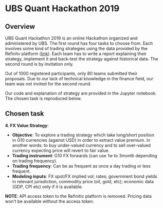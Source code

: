 # UBS Quant Hackathon 2019

## Overview

UBS Quant Hackathon 2019 is an online Hackathon organized and administered by UBS. The first round has four tasks to choose from. Each involves some kind of trading strategies using the data provided by the Refinitv platform ([link](https://www.refinitiv.com)). Each team has to write a report explaining their strategy, implement it and back-test the strategy against historical data. The second round is by invitation only.

Out of 1000 registered participants, only 80 teams submitted their proposals. Due to our lack of technical knowledge in the finance field, our team was not invited for the second round.

Our code and explanation of strategy are provided in the Jupyter notebook. The chosen task is reproduced below.

## Chosen task

__4. FX Value Strategy__:

- __Objective__: To explore a trading strategy which take long/short position in G10 currencies (against USD) in order to extract value premium. In another words: to buy under-valued currency and to sell over-valued currency expecting price will revert to fair value.
- __Trading instrument__: G10 FX forwards (can use 1w to 3month depending on trading frequency).
- __Trading frequency__: Can be as frequent as once a day trading or less frequent.
- __Modeling inputs__: FX spot/FX implied vol; rates; government bond yields in relevant jurisdiction, commodity price (oil, gold, etc); economic data (GDP, CPI etc) only if it is available.

__NOTE__: API access token to the Refinitiv platform is removed. Pricing data won't be available without the access token.